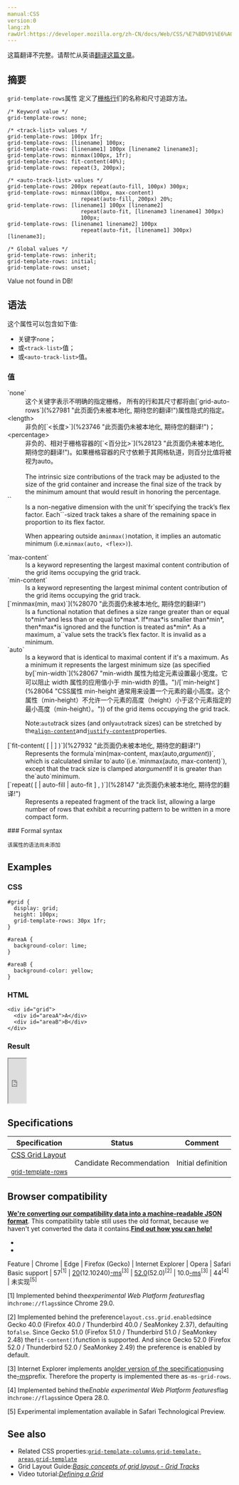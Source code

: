 ```yaml
---
manual:CSS
version:0
lang:zh
rawUrl:https://developer.mozilla.org/zh-CN/docs/Web/CSS/%E7%BD%91%E6%A0%BC-%E6%A8%A1%E6%9D%BF-%E5%88%97#摘要
---
```




这篇翻译不完整。请帮忙从英语[翻译这篇文章](%30458 "")。





## 摘要<a name="摘要"></a>


`grid-template-rows`属性 定义了[栅格行](%30331 "栅格行: A grid row is a horizontal track in a CSS Grid Layout, that is the space between two horizontal grid lines. It is defined by the grid-template-rows property or in the shorthand grid or grid-template properties.")们的名称和尺寸追踪方法。


```
/* Keyword value */
grid-template-rows: none;

/* <track-list> values */
grid-template-rows: 100px 1fr;
grid-template-rows: [linename] 100px;
grid-template-rows: [linename1] 100px [linename2 linename3];
grid-template-rows: minmax(100px, 1fr);
grid-template-rows: fit-content(40%);
grid-template-rows: repeat(3, 200px);

/* <auto-track-list> values */
grid-template-rows: 200px repeat(auto-fill, 100px) 300px;
grid-template-rows: minmax(100px, max-content)
                       repeat(auto-fill, 200px) 20%;
grid-template-rows: [linename1] 100px [linename2]
                       repeat(auto-fit, [linename3 linename4] 300px)
                       100px;
grid-template-rows: [linename1 linename2] 100px
                       repeat(auto-fit, [linename1] 300px) [linename3];

/* Global values */
grid-template-rows: inherit;
grid-template-rows: initial;
grid-template-rows: unset;
```


Value not found in DB!


## 语法<a name="语法"></a>


这个属性可以包含如下值:


* 关键字`none`；
* 或`<track-list>`值；
* 或`<auto-track-list>`值。

### 值<a name="值"></a>
<dl><dt id=''>`none`</dt><dd>这个关键字表示不明确的指定栅格， 所有的行和其尺寸都将由[`grid-auto-rows`](%27981 "此页面仍未被本地化, 期待您的翻译!")属性隐式的指定。</dd><dt id=''>&lt;length&gt;</dt><dd>非负的[`<长度>`](%23746 "此页面仍未被本地化, 期待您的翻译!")；</dd><dt id=''>&lt;percentage&gt;</dt><dd>非负的、相对于栅格容器的[`<百分比>`](%28123 "此页面仍未被本地化, 期待您的翻译!")。如果栅格容器的尺寸依赖于其网格轨道，则百分比值将被视为auto。<br></br>The intrinsic size contributions of the track may be adjusted to the size of the grid container and increase the final size of the track by the minimum amount that would result in honoring the percentage.</dd><dt id=''>`<flex>`</dt><dd>Is a non-negative dimension with the unit`fr`specifying the track’s flex factor. Each`<flex>`-sized track takes a share of the remaining space in proportion to its flex factor.

When appearing outside a`minmax()`notation, it implies an automatic minimum (i.e.`minmax(auto, <flex>)`).

</dd><dt id=''>`max-content`</dt><dd>Is a keyword representing the largest maximal content contribution of the grid items occupying the grid track.</dd><dt id=''>`min-content`</dt><dd>Is a keyword representing the largest minimal content contribution of the grid items occupying the grid track.</dd><dt id=''>[`minmax(min, max)`](%28070 "此页面仍未被本地化, 期待您的翻译!")</dt><dd>Is a functional notation that defines a size range greater than or equal to*min*and less than or equal to*max*. If*max*is smaller than*min*, then*max*is ignored and the function is treated as*min*. As a maximum, a`<flex>`value sets the track’s flex factor. It is invalid as a minimum.</dd><dt id=''>`auto`</dt><dd>Is a keyword that is identical to maximal content if it&#39;s a maximum. As a minimum it represents the largest minimum size (as specified by[`min-width`](%28067 "min-width 属性为给定元素设置最小宽度。它可以阻止 width 属性的应用值小于 min-width 的值。")/[`min-height`](%28064 "CSS属性 min-height 通常用来设置一个元素的最小高度。这个属性（min-height）不允许一个元素的高度（height）小于这个元素指定的最小高度（min-height）。")) of the grid items occupying the grid track.</dd><dd>

Note:`auto`track sizes (and only`auto`track sizes) can be stretched by the[`align-content`](%27795 "align-content 属性定义了当作为一个弹性盒子容器的属性时，浏览器如何在容器的侧轴围绕弹性盒子项目分配空间。")and[`justify-content`](%28018 "CSS justify-content 属性定义了浏览器如何分配顺着父容器主轴的弹性元素之间及其周围的空间。")properties.

</dd><dt id=''>[`fit-content( [ <length> | <percentage> ] )`](%27932 "此页面仍未被本地化, 期待您的翻译!")</dt><dd>Represents the formula`min(max-content, max(auto,<var>argument</var>))`, which is calculated similar to`auto`(i.e.`minmax(auto, max-content)`), except that the track size is clamped at<var>argument</var>if it is greater than the`auto`minimum.</dd><dt id=''>[`repeat( [ <positive-integer> | auto-fill | auto-fit ] , <track-list> )`](%28147 "此页面仍未被本地化, 期待您的翻译!")</dt><dd>Represents a repeated fragment of the track list, allowing a large number of rows that exhibit a recurring pattern to be written in a more compact form.</dd></dl>
### Formal syntax<a name="Formal_syntax"></a>

```
该属性的语法尚未添加
```

## Examples<a name="Examples"></a>

### CSS<a name="CSS"></a>

```
#grid {
  display: grid;
  height: 100px;
  grid-template-rows: 30px 1fr;
}

#areaA {
  background-color: lime;
}

#areaB {
  background-color: yellow;
}
```

### HTML<a name="HTML"></a>

```
<div id="grid">
  <div id="areaA">A</div>
  <div id="areaB">B</div>
</div>
```

### Result<a name="Result"></a>


<iframe src='https://mdn.mozillademos.org/zh-CN/docs/Web/CSS/%E7%BD%91%E6%A0%BC-%E6%A8%A1%E6%9D%BF-%E5%88%97$samples/Examples?revision=1328360' width='40px' height='100px'></iframe>



## Specifications<a name="Specifications"></a>

Specification | Status | Comment 
 ---  |  ---  |  ---  | 
[CSS Grid Layout<br></br><small>grid-template-rows</small>](%30459 "") | Candidate Recommendation | Initial definition 


## Browser compatibility<a name="Browser_compatibility"></a>


**[We&#39;re converting our compatibility data into a machine-readable JSON format](%3344 "")**. This compatibility table still uses the old format, because we haven&#39;t yet converted the data it contains.**[Find out how you can help!](%3392 "")**


* 
* 

Feature | Chrome | Edge | Firefox (Gecko) | Internet Explorer | Opera | Safari 
Basic support | 57<sup>[1]</sup> | [20](%27262 "Released on 2015-07-15.")(12.10240)[-ms](%3568 "The name of this feature is prefixed with '-ms' as this browser considers it experimental")<sup>[3]</sup> | [52.0](%4033 "Released on 2017-03-07.")(52.0)<sup>[2]</sup> | 10.0[-ms](%3568 "The name of this feature is prefixed with '-ms' as this browser considers it experimental")<sup>[3]</sup> | 44<sup>[4]</sup> | 未实现<sup>[5]</sup> 





[1] Implemented behind the*experimental Web Platform features*flag in`chrome://flags`since Chrome 29.0.



[2] Implemented behind the preference`layout.css.grid.enabled`since Gecko 40.0 (Firefox 40.0 / Thunderbird 40.0 / SeaMonkey 2.37), defaulting to`false`. Since Gecko 51.0 (Firefox 51.0 / Thunderbird 51.0 / SeaMonkey 2.48) the`fit-content()`function is supported. And since Gecko 52.0 (Firefox 52.0 / Thunderbird 52.0 / SeaMonkey 2.49) the preference is enabled by default.



[3] Internet Explorer implements an[older version of the specification](%30431 "")using the[-ms](%3568 "The name of this feature is prefixed with '-ms' as this browser considers it experimental")prefix. Therefore the property is implemented there as`-ms-grid-rows`.



[4] Implemented behind the*Enable experimental Web Platform features*flag in`chrome://flags`since Opera 28.0.



[5] Experimental implementation available in Safari Technological Preview.


## See also<a name="See_also"></a>

* Related CSS properties:[`grid-template-columns`](%27990 "此页面仍未被本地化, 期待您的翻译!"),[`grid-template-areas`](%27989 "grid-template-areas 属性是 grid areas 在CSS中的特定命名."),[`grid-template`](%27988 "网格模板 (grid-template) CSS属性是一个缩写 (shorthand) 属性，用于定义 grid columns, rows 和areas。")
* Grid Layout Guide:*[Basic concepts of grid layout - Grid Tracks](%30450 "")*
* Video tutorial:*[Defining a Grid](%30451 "")*



